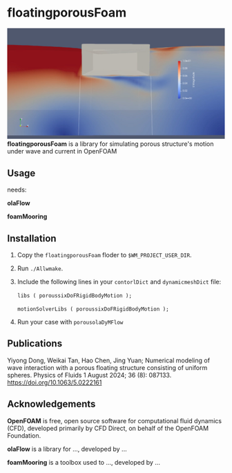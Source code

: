 # floatingporousFoam
![Image loading](./doc/pics.png)
**floatingporousFoam** is a library for simulating porous structure's motion under wave and current in OpenFOAM

## Usage
needs:

**olaFlow**

**foamMooring**

## Installation
1. Copy the `floatingporousFoam` floder to `$WM_PROJECT_USER_DIR`.
2. Run `./Allwmake`.
3. Include the following lines in your `contorlDict` and `dynamicmeshDict` file:
   
   `libs
      (
        poroussixDoFRigidBodyMotion
      );`
   
   `motionSolverLibs
      (
        poroussixDoFRigidBodyMotion
      );`
4. Run your case with `porousolaDyMFlow`

## Publications
Yiyong Dong, Weikai Tan, Hao Chen, Jing Yuan; Numerical modeling of wave interaction with a porous floating structure consisting of uniform spheres. Physics of Fluids 1 August 2024; 36 (8): 087133. https://doi.org/10.1063/5.0222161

## Acknowledgements
**OpenFOAM** is free, open source software for computational fluid dynamics (CFD), developed primarily by CFD Direct, on behalf of the OpenFOAM Foundation.

**olaFlow** is a library for ..., developed by ...

**foamMooring** is a toolbox used to ..., developed by ...
